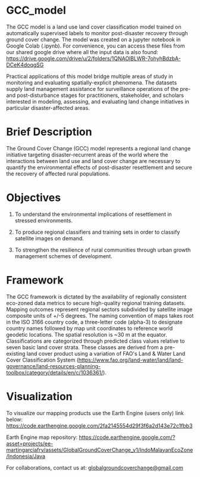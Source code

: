 # GCC_model
The GCC model is a land use land cover classification model trained on automatically supervised labels to monitor post-disaster recovery through ground cover change. 
The model was created on a jupyter notebook in Google Colab (.ipynb). For convenience, you can access these files from our shared google drive where all the input data is also found: https://drive.google.com/drive/u/2/folders/1QNAOlBLWR-7ohyhBdzbA-DCeK4doqgSG

Practical applications of this model bridge multiple areas of study in monitoring and evaluating spatially-explicit phenomena. The datasets supply land management assistance for surveillance operations of the pre- and post-disturbance stages for practitioners, stakeholder, and scholars interested in modeling, assessing, and evaluating land change initiatives in particular disaster-affected areas. 

# Brief Description
The Ground Cover Change (GCC) model represents a regional land change initiative targeting disaster-recurrent areas of the world where the interactions between land use and land cover change are necessary to quantify the environmental effects of post-disaster resettlement and secure the recovery of affected rural populations.

# Objectives
1) To understand the environmental implications of resettlement in stressed environments.

2) To produce regional classifiers and training sets in order to classify satellite images on demand.

3) To strengthen the resilience of rural communities through urban growth management schemes of development.

# Framework
The GCC framework is dictated by the availability of regionally consistent eco-zoned data metrics to secure high-quality regional training datasets. 
Mapping outcomes represent regional sectors subdivided by satellite image composite units of +/-5 degrees. 
The naming convention of maps takes root in the ISO 3166 country code, a three-letter code (alpha-3) to designate country names followed by map unit coordinates to reference world geodetic locations. 
The spatial resolution is ~30 m at the equator.
Classifications are categorized through predicted class values relative to seven basic land cover strata. These classes are derived from a pre-existing land cover product using a variation of FAO's Land & Water Land Cover Classification System (https://www.fao.org/land-water/land/land-governance/land-resources-planning-toolbox/category/details/en/c/1036361/).

# Visualization
To visualize our mapping products use the Earth Engine (users only) link below:
https://code.earthengine.google.com/2fa2145554d29f3f6a2d143e72c1fbb3 

Earth Engine map repository:
https://code.earthengine.google.com/?asset=projects/ee-martingarciafry/assets/GlobalGroundCoverChange_v1/IndoMalayanEcoZone/Indonesia/Java


For collaborations, contact us at: globalgroundcoverchange@gmail.com
